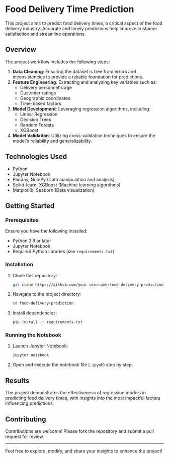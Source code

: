 # Food Delivery Time Prediction

This project aims to predict food delivery times, a critical aspect of the food delivery industry. Accurate and timely predictions help improve customer satisfaction and streamline operations.

## Overview

The project workflow includes the following steps:

1. **Data Cleaning**: Ensuring the dataset is free from errors and inconsistencies to provide a reliable foundation for predictions.
2. **Feature Engineering**: Extracting and analyzing key variables such as:
   - Delivery personnel's age
   - Customer ratings
   - Geographic coordinates
   - Time-based factors
3. **Model Development**: Leveraging regression algorithms, including:
   - Linear Regression
   - Decision Trees
   - Random Forests
   - XGBoost
4. **Model Validation**: Utilizing cross-validation techniques to ensure the model's reliability and generalizability.

## Technologies Used

- Python
- Jupyter Notebook
- Pandas, NumPy (Data manipulation and analysis)
- Scikit-learn, XGBoost (Machine learning algorithms)
- Matplotlib, Seaborn (Data visualization)

## Getting Started

### Prerequisites

Ensure you have the following installed:

- Python 3.8 or later
- Jupyter Notebook
- Required Python libraries (see `requirements.txt`)

### Installation

1. Clone this repository:
   ```bash
   git clone https://github.com/your-username/food-delivery-prediction.git
   ```
2. Navigate to the project directory:
   ```bash
   cd food-delivery-prediction
   ```
3. Install dependencies:
   ```bash
   pip install -r requirements.txt
   ```

### Running the Notebook

1. Launch Jupyter Notebook:
   ```bash
   jupyter notebook
   ```
2. Open and execute the notebook file (`.ipynb`) step by step.

## Results

The project demonstrates the effectiveness of regression models in predicting food delivery times, with insights into the most impactful factors influencing predictions.

## Contributing

Contributions are welcome! Please fork the repository and submit a pull request for review.


---

Feel free to explore, modify, and share your insights to enhance the project!

